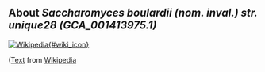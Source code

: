 
About *Saccharomyces boulardii (nom. inval.) str. unique28 (GCA\_001413975.1)* 
--------------------------------------------------------------

[![Wikipedia](/img/wikipedia_logo_v2_en.png){#wiki_icon}](http://en.wikipedia.org)


([Text](http://en.wikipedia.org) from [Wikipedia](http://en.wikipedia.org/) 

